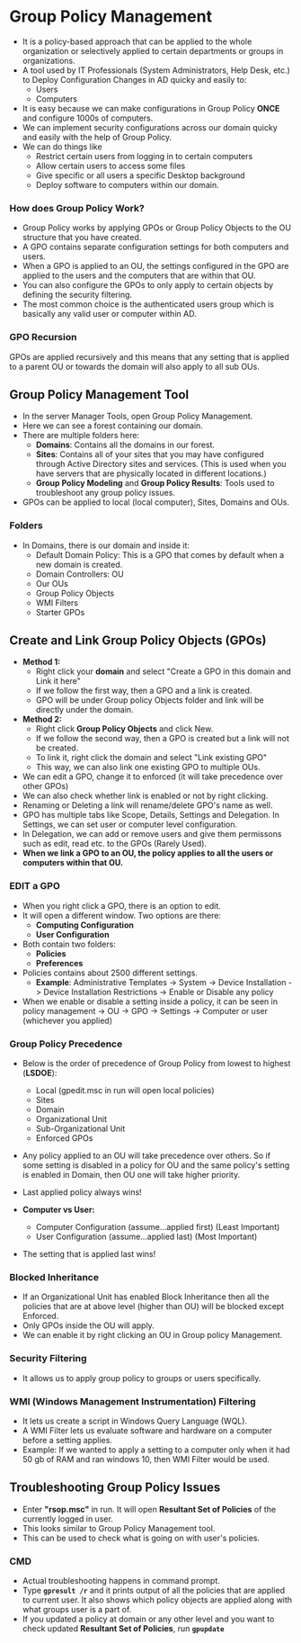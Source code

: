 # Group Policy Management
- It is a policy-based approach that can be applied to the whole organization or selectively applied to certain departments or groups in organizations.
- A tool used by IT Professionals (System Administrators, Help Desk, etc.) to Deploy Configuration Changes in AD quicky and easily to:
  - Users
  - Computers
- It is easy because we can make configurations in Group Policy **ONCE** and configure 1000s of computers.
- We can implement security configurations across our domain quicky and easily with the help of Group Policy.
- We can do things like
  - Restrict certain users from logging in to certain computers
  - Allow certain users to access some files
  - Give specific or all users a specific Desktop background
  - Deploy software to computers within our domain.

### How does Group Policy Work?
- Group Policy works by applying GPOs or Group Policy Objects to the OU structure that you have created.
- A GPO contains separate configuration settings for both computers and users.
- When a GPO is applied to an OU, the settings configured in the GPO are applied to the users and the computers that are within that OU.
- You can also configure the GPOs to only apply to certain objects by defining the security filtering.
- The most common choice is the authenticated users group which is basically any valid user or computer within AD.

### GPO Recursion
GPOs are applied recursively and this means that any setting that is applied to a parent OU or towards the domain will also apply to all sub OUs. 

## Group Policy Management Tool
- In the server Manager Tools, open Group Policy Management.
- Here we can see a forest containing our domain.
- There are multiple folders here:
  - **Domains**: Contains all the domains in our forest. 
  - **Sites**: Contains all of your sites that you may have configured through Active Directory sites and services. (This is used when you have servers that are physically located in different locations.)
  - **Group Policy Modeling** and **Group Policy Results**: Tools used to troubleshoot any group policy issues.
- GPOs can be applied to local (local computer), Sites, Domains and OUs.
  
### Folders
- In Domains, there is our domain and inside it:
  - Default Domain Policy: This is a GPO that comes by default when a new domain is created.
  - Domain Controllers: OU
  - Our OUs
  - Group Policy Objects
  - WMI Filters
  - Starter GPOs
  
## Create and Link Group Policy Objects (GPOs)
- **Method 1:**
  - Right click your **domain** and select "Create a GPO in this domain and Link it here"
  - If we follow the first way, then a GPO and a link is created.
  - GPO will be under Group policy Objects folder and link will be directly under the domain.
- **Method 2:**
  - Right click **Group Policy Objects** and click New.
  - If we follow the second way, then a GPO is created but a link will not be created.
  - To link it, right click the domain and select "Link existing GPO"
  - This way, we can also link one existing GPO to multiple OUs.
- We can edit a GPO, change it to enforced (it will take precedence over other GPOs)
- We can also check whether link is enabled or not by right clicking.
- Renaming or Deleting a link will rename/delete GPO's name as well.
- GPO has multiple tabs like Scope, Details, Settings and Delegation. In Settings, we can set user or computer level configuration.
- In Delegation, we can add or remove users and give them permissons such as edit, read etc. to the GPOs (Rarely Used).
- **When we link a GPO to an OU, the policy applies to all the users or computers within that OU.**

### EDIT a GPO
- When you right click a GPO, there is an option to edit.
- It will open a different window. Two options are there:
  - **Computing Configuration**
  - **User Configuration**
- Both contain two folders:
  - **Policies**
  - **Preferences**
- Policies contains about 2500 different settings.
  - **Example**: Administrative Templates -> System -> Device Installation -> Device Installation Restrictions  -> Enable or Disable any policy
- When we enable or disable a setting inside a policy, it can be seen in policy management -> OU -> GPO -> Settings -> Computer or user (whichever you applied) 

### Group Policy Precedence
- Below is the order of precedence of Group Policy from lowest to highest (**LSDOE**):
  - Local (gpedit.msc in run will open local policies)
  - Sites
  - Domain
  - Organizational Unit
  - Sub-Organizational Unit
  - Enforced GPOs
    
- Any policy applied to an OU will take precedence over others. So if some setting is disabled in a policy for OU and the same policy's setting is enabled in Domain, then OU one will take higher priority.
- Last applied policy always wins!

- **Computer vs User:**
  - Computer Configuration   (assume...applied first)  (Least Important)
  - User Configuration       (assume...applied last)   (Most Important)
- The setting that is applied last wins!

### Blocked Inheritance
- If an Organizational Unit has enabled Block Inheritance then all the policies that are at above level (higher than OU) will be blocked except Enforced.
- Only GPOs inside the OU will apply.
- We can enable it by right clicking an OU in Group policy Management.

### Security Filtering
- It allows us to apply group policy to groups or users specifically.

### WMI (Windows Management Instrumentation) Filtering
- It lets us create a script in Windows Query Language (WQL).
- A WMI Filter lets us evaluate software and hardware on a computer before a setting applies.
- Example: If we wanted to apply a setting to a computer only when it had 50 gb of RAM and ran windows 10, then WMI Filter would be used.

## Troubleshooting Group Policy Issues
- Enter **"rsop.msc"** in run. It will open **Resultant Set of Policies** of the currently logged in user.
- This looks similar to Group Policy Management tool.
- This can be used to check what is going on with user's policies.
  
### CMD
- Actual troubleshooting happens in command prompt.
- Type **`gpresult /r`** and it prints output of all the policies that are applied to current user. It also shows which policy objects are applied along with what groups user is a part of.
- If you updated a policy at domain or any other level and you want to check updated **Resultant Set of Policies**, run **`gpupdate`**
